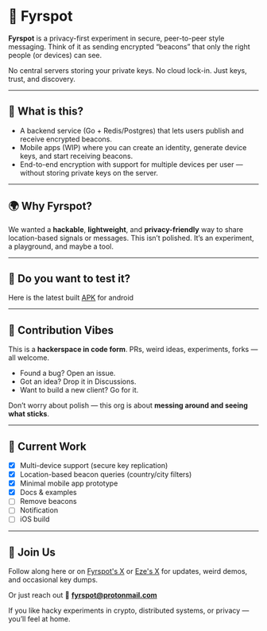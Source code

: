 # 🗼 Fyrspot  

**Fyrspot** is a privacy-first experiment in secure, peer-to-peer style messaging.
Think of it as sending encrypted “beacons” that only the right people (or devices) can see.

No central servers storing your private keys. No cloud lock-in. Just keys, trust, and discovery.

---

## 🚀 What is this?
- A backend service (Go + Redis/Postgres) that lets users publish and receive encrypted beacons.
- Mobile apps (WIP) where you can create an identity, generate device keys, and start receiving beacons.
- End-to-end encryption with support for multiple devices per user — without storing private keys on the server.

---

## 🌍 Why Fyrspot?
We wanted a **hackable**, **lightweight**, and **privacy-friendly** way to share location-based signals or messages.
This isn’t polished. It’s an experiment, a playground, and maybe a tool.

---

## 📱 Do you want to test it?
Here is the latest built [APK](https://expo.dev/artifacts/eas/i6fRuLUSP2TWM3FF4gcFvm.apk) for android

---

## 👾 Contribution Vibes  
This is a **hackerspace in code form**. PRs, weird ideas, experiments, forks — all welcome.
- Found a bug? Open an issue.
- Got an idea? Drop it in Discussions.
- Want to build a new client? Go for it.

Don’t worry about polish — this org is about **messing around and seeing what sticks**.

---

## 📡 Current Work  
- [X] Multi-device support (secure key replication)
- [X] Location-based beacon queries (country/city filters)
- [X] Minimal mobile app prototype
- [X] Docs & examples
- [ ] Remove beacons
- [ ] Notification
- [ ] iOS build

---

## 🤙 Join Us  
Follow along here or on [Fyrspot's X](https://x.com/fyrspot) or [Eze's X](https://x.com/ezeoleaf) for updates, weird demos, and occasional key dumps.

Or just reach out 📧 **fyrspot@protonmail.com**

If you like hacky experiments in crypto, distributed systems, or privacy — you’ll feel at home.  
